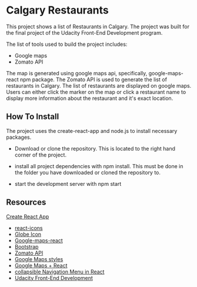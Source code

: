 # Calgary Restaurants

This project shows a list of Restaurants in Calgary. The project was built for the final project of the Udacity Front-End Development program. 

The list of tools used to build the project includes:

* Google maps
* Zomato API

The map is generated using google maps api, specifically, google-maps-react npm package. The Zomato API is used to generate the list of restaurants in Calgary. The list of restaurants are displayed on google maps. Users can either click the marker on the map or click a restaurant name to display more information about the restaurant and it's exact location.

## How To Install
The project uses the create-react-app and node.js to install necessary packages.

* Download or clone the repository. This is located to the right hand corner of the project.

* install all project dependencies with npm install. This must be done in the folder you have downloaded or cloned the repository to.

* start the development server with npm start

## Resources
[Create React App](https://github.com/facebook/create-react-app) 

* [react-icons](https://www.npmjs.com/package/react-icons) 
* [Globe Icon](https://gis.yavapai.us/v4/img/globe.gif) 
* [Google-maps-react](https://www.npmjs.com/package/google-maps-react) 
* [Bootstrap](https://getbootstrap.com/) 
* [Zomato API](https://developers.zomato.com/api) 
* [Google Maps styles](https://mapstyle.withgoogle.com) 
* [Google Maps + React](https://medium.com/front-end-hacking/simplified-google-maps-api-in-a-react-app-46981441d2c9) 
* [collapsible Navigation Menu in React](https://www.davidmeents.com/creating-a-collapsible-navigation-menu-in-react-js/) 
* [Udacity Front-End Development](https://www.udacity.com/course/front-end-web-developer-nanodegree--nd001) 
